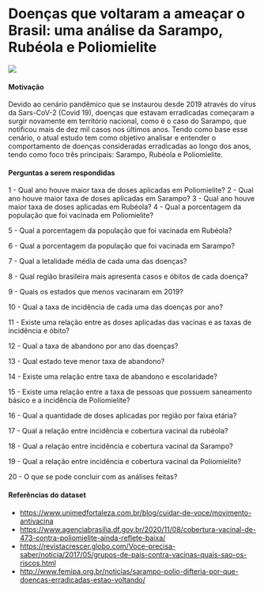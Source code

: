 # Doenças que voltaram a ameaçar o Brasil: uma análise da Sarampo, Rubéola e Poliomielite

![](https://imgur.com/OmR7Ocb)

#### Motivação

Devido ao cenário pandêmico que se instaurou desde 2019 através do vírus da Sars-CoV-2 (Covid 19), doenças que estavam erradicadas começaram a surgir novamente em território nacional, como é o caso do Sarampo, que notificou mais de dez mil casos nos últimos anos. Tendo como base esse cenário, o atual estudo tem como objetivo analisar e entender o comportamento de doenças consideradas erradicadas ao longo dos anos, tendo como foco três principais: Sarampo, Rubéola e Poliomielite.



#### Perguntas a serem respondidas

1 - Qual ano houve maior taxa de doses aplicadas em Poliomielite?
2 - Qual ano houve maior taxa de doses aplicadas em Sarampo?
3 - Qual ano houve maior taxa de doses aplicadas em Rubéola?
4 - Qual a porcentagem da população que foi vacinada em Poliomielite?
 
5 - Qual a porcentagem da população que foi vacinada em Rubéola?

6 - Qual a porcentagem da população que foi vacinada em Sarampo?
 
7 - Qual a letalidade média de cada uma das doenças?
 
8 - Qual região brasileira mais apresenta casos e óbitos de cada doença?
 
9 - Quais os estados que menos vacinaram em 2019?
 
10 - Qual a taxa de incidência de cada uma das doenças por ano?  
 
11 - Existe uma relação entre as doses aplicadas das vacinas e as taxas de incidência e óbito?
 
12 - Qual a taxa de abandono por ano das doenças?
 
13 - Qual estado teve menor taxa de abandono?
 
14 - Existe uma relação entre taxa de abandono e escolaridade?
 
15 - Existe uma relação entre a taxa de pessoas que possuem saneamento básico e a incidência de Poliomielite?
 
16 - Qual a quantidade de doses aplicadas por região por faixa etária?
 
17 - Qual a relação entre incidência e cobertura vacinal da rubéola? 
 
18 - Qual a relação entre incidência e cobertura vacinal da Sarampo?
 
19 - Qual a relação entre incidência e cobertura vacinal da Poliomielite?
 
20 - O que se pode concluir com as análises feitas?
 

#### Referências do dataset

- https://www.unimedfortaleza.com.br/blog/cuidar-de-voce/movimento-antivacina
- https://www.agenciabrasilia.df.gov.br/2020/11/08/cobertura-vacinal-de-473-contra-poliomielite-ainda-reflete-baixa/
- https://revistacrescer.globo.com/Voce-precisa-saber/noticia/2017/05/grupos-de-pais-contra-vacinas-quais-sao-os-riscos.html
- http://www.femipa.org.br/noticias/sarampo-polio-difteria-por-que-doencas-erradicadas-estao-voltando/